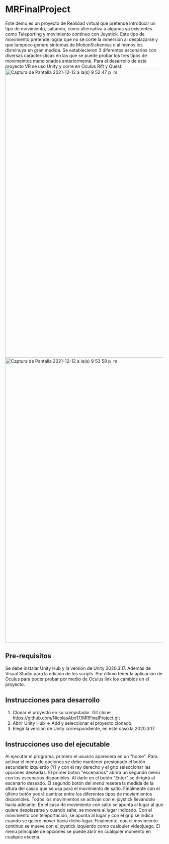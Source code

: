 # MRFinalProject

Este demo es un proyecto de Realidad virtual que pretende introducir un tipo de movimiento, saltando, como alternativa a algunos ya existentes como Teleporting y movimiento continuo con Joystick. Este tipo de movimiento pretende lograr que no se corte la inmersión al desplazarse y que tampoco genere sintomas de MotionSickeness o al menos los disminuya en gran medida. Se establecieron 3 diferentes escenarios con diversas caracteristicas en las que se puede probar los tres tipos de movimeintos mencionados anteriormente.  Para el desarrollo de este proyecto VR se uso Unity y corre en Oculus Rift y Quest. 
<img width="915" alt="Captura de Pantalla 2021-12-12 a la(s) 9 52 47 p  m" src="https://user-images.githubusercontent.com/53877876/145745102-2478a6cb-ed62-4b66-a4e6-6e6e6adaf4da.png">
<img width="903" alt="Captura de Pantalla 2021-12-12 a la(s) 9 53 58 p  m" src="https://user-images.githubusercontent.com/53877876/145745107-8b824e83-0255-4f51-8d7b-b42340355cbf.png">

## Pre-requisitos 

Se debe instalar Unity Hub y la versión de Unity 2020.3.17. Además de Visual Studio para la edición de los scripts. Por último tener la aplicación de Oculus para poder probar por medio de Oculus link los cambios en el proyecto. 

## Instrucciones para desarrollo 

1. Clonar el proyecto en su computador. Git clone https://github.com/NicolasAbo17/MRFinalProject.git
2. Abrir Unity Hub -> Add y seleccionar el proyecto clonado.
3. Elegir la versión de Unity correspondiente, en este caso la 2020.3.17.

## Instrucciones uso del ejecutable

Al ejecutar el programa, primero el usuario aparecera en un "home". Para activar el menú de opciones se debe mantener presionado el botón secundario izquierdo (Y) y con el ray derecho y el grip seleccionar las opciones deseadas. El primer botón "escenarios" abrira un segundo menú con los escenarios disponibles. Al darle en el botón "Enter" se dirigirá al escenario deseado. El segundo botón del menú resetea la medida de la altura del casco que se usa para el movimiento de salto. Finalmente con el último botón podrá cambiar entre los diferentes tipos de moviemientos disponibles. Todos los movimientos se activan con el joystick llevandolo hacia adelante. En el caso de movimiento con salto se apunta al lugar al que quiere desplazarse y cuando salte, se movera al lugar indicado. Con el movimiento con teleportación, se apunta al lugar y con el grip se indica cuando se quiere mover hacia dicho lugar. Finalmente, con el movimiento continuo se mueve con el joystick izquierdo como cualquier videojuego. El menú principale de opciones se puede abrir en cualquier momento en cualquie escena. 


